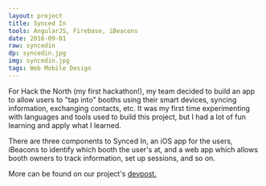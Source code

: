 ```yaml
---
layout: project
title: Synced In
tools: AngularJS, Firebase, iBeacons
date: 2016-09-01
raw: syncedin
dp: syncedin.jpg
img: syncedin.jpg
tags: Web Mobile Design
---
```


For Hack the North (my first hackathon!), my team decided to build an app to allow users to "tap into" booths using their smart devices, syncing information, exchanging contacts, etc. It was my first time experimenting with languages and tools used to build this project, but I had a lot of fun learning and apply what I learned.

There are three components to Synced In, an iOS app for the users, iBeacons to identify which booth the user's at, and a web app which allows booth owners to track information, set up sessions, and so on. 

More can be found on our project's <a target = "_blank" href = "https://devpost.com/software/synchin/" rel="noopener">devpost.</a>